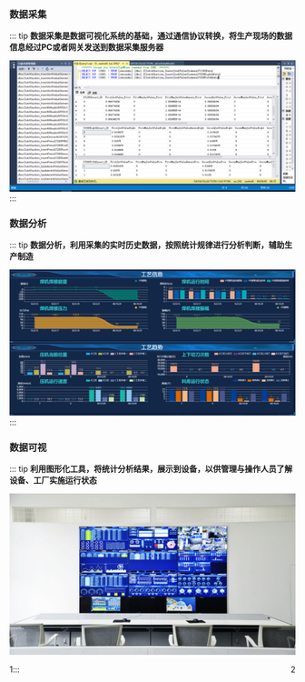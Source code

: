 ### 数据采集
::: tip 
<b>数据采集是数据可视化系统的基础，通过通信协议转换，将生产现场的数据信息经过PC或者网关发送到数据采集服务器</b>

![](/images/datacollection.png)
::: 
### 数据分析
::: tip 
<b>数据分析，利用采集的实时历史数据，按照统计规律进行分析判断，辅助生产制造</b>

![](/images/statistics.jpg)
::: 
### 数据可视
::: tip 
<b>利用图形化工具，将统计分析结果，展示到设备，以供管理与操作人员了解设备、工厂实施运行状态</b>

![](/images/software_boardxz.jpg)

<div>
<a style="float:left;" herf="./projects">1</a> <a  style="float:right;">2</a>
</div>
:::